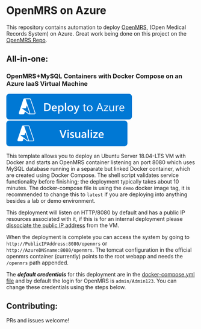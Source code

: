 # OpenMRS on Azure
This repository contains automation to deploy [OpenMRS](https://openmrs.org/), (Open Medical Records System) on Azure. Great work being done on this project on the [OpenMRS Repo](https://github.com/openmrs/openmrs-core).

## All-in-one:
### OpenMRS+MySQL Containers with Docker Compose on an Azure IaaS Virtual Machine

[//]: # (The short URLs below are to show impact of this solution by tracking number of deployments. You can use the direct link if you wish - https://portal.azure.com/#create/Microsoft.Template/uri/https%3A%2F%2Fraw.githubusercontent.com%2Fmatthansen0%2Fazure-openemr%2Fmain%2Fall-in-one%2Fazuredeploy.json)

[![Deploy To Azure](https://raw.githubusercontent.com/Azure/azure-quickstart-templates/master/1-CONTRIBUTION-GUIDE/images/deploytoazure.svg?sanitize=true)](https://urls.hansencloud.com/openmrs-allinone)
[![Visualize](https://raw.githubusercontent.com/Azure/azure-quickstart-templates/master/1-CONTRIBUTION-GUIDE/images/visualizebutton.svg?sanitize=true)](http://armviz.io/#/?load=https%3A%2F%2Fraw.githubusercontent.com%2Fmatthansen0%2Fazure-openmrs%2Fmain%2Fall-in-one%2Fazuredeploy.json)
	

This template allows you to deploy an Ubuntu Server 18.04-LTS VM with Docker
and starts an OpenMRS container listening an port 8080 which uses MySQL database running
in a separate but linked Docker container, which are created using Docker Compose. The shell script validates service functionality before finishing; the deployment typically takes about 10 minutes. The docker-compose file is using the ``demo`` docker image tag, it is recommended to change this to ``latest`` if you are deploying into anything besides a lab or demo environment.

This deployment will listen on HTTP/8080 by default and has a public IP resources associated with it, if this is for an internal deployment please [dissociate the public IP address](https://docs.microsoft.com/en-us/azure/virtual-network/remove-public-ip-address-vm) from the VM.

When the deployment is complete you can access the system by going to ``http://PublicIPAddress:8080/openmrs`` or ``http://AzureDNSname:8080/openmrs``. The tomcat configuration in the official openmrs container (currently) points to the root webapp and needs the ``/openmrs`` path appended.

The ***default credentials*** for this deployment are in the [docker-compose.yml file](all-in-one/docker-compose.yml) and by default the login for OpenMRS is ``admin/Admin123``. You can change these credentials using the steps below.


## Contributing: 

PRs and issues welcome! 